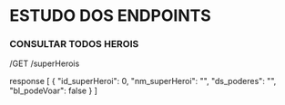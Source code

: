 # ESTUDO DOS ENDPOINTS

### CONSULTAR TODOS HEROIS

/GET        /superHerois

response
[
    {
        "id_superHeroi": 0,
        "nm_superHeroi": "",
        "ds_poderes":	"",
        "bl_podeVoar": false
    }
]